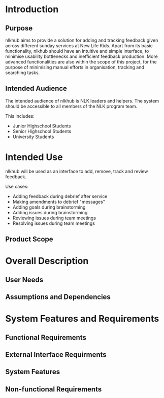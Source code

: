 # Introduction

## Purpose

nlkhub aims to provide a solution for adding and tracking feedback given across different sunday services at New Life Kids. Apart from its basic functionality, nlkhub should have an intuitive and simple interface, to minimise usability bottlenecks and inefficient feedback production. More advanced functionalities are also within the scope of this project, for the purpose of minimising manual efforts in organisation, tracking and searching tasks.

## Intended Audience

The intended audience of nlkhub is NLK leaders and helpers. The system should be accessible to all members of the NLK program team.

This includes:

* Junior Highschool Students
* Senior Highschool Students
* University Students

# Intended Use

nlkhub will be used as an interface to add, remove, track and review feedback.

Use cases:

* Adding feedback during debrief after service
* Making amendments to debrief "messages"
* Adding goals during brainstorming
* Adding issues during brainstorming
* Reviewing issues during team meetings
* Resolving issues during team meetings

## Product Scope

# Overall Description

## User Needs

## Assumptions and Dependencies

# System Features and Requirements

## Functional Requirements

## External Interface Requirments

## System Features

## Non-functional Requirements
